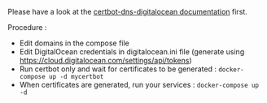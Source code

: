 Please have a look at the [certbot-dns-digitalocean documentation](https://certbot-dns-digitalocean.readthedocs.io/en/stable/) first.

Procedure :

- Edit domains in the compose file
- Edit DigitalOcean credentials in digitalocean.ini file (generate using https://cloud.digitalocean.com/settings/api/tokens)
- Run certbot only and wait for certificates to be generated : `docker-compose up -d mycertbot`
- When certificates are generated, run your services : `docker-compose up -d`
